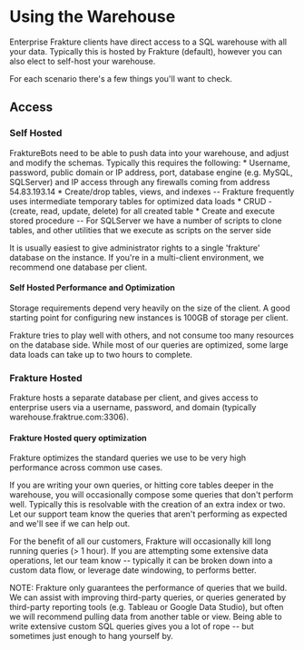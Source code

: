# Using the Warehouse
Enterprise Frakture clients have direct access to a SQL warehouse with all your data.  Typically this is hosted by Frakture (default), however you can also elect to self-host your warehouse.

For each scenario there's a few things you'll want to check.

## Access

### Self Hosted
FraktureBots need to be able to push data into your warehouse, and adjust and modify the schemas.  Typically this requires the following:
	* Username, password, public domain or IP address, port, database engine (e.g. MySQL, SQLServer) and IP access through any firewalls coming from address 54.83.193.14
	* Create/drop tables, views, and indexes -- Frakture frequently uses intermediate temporary tables for optimized data loads
	* CRUD - (create, read, update, delete) for all created table
	* Create and execute stored procedure -- For SQLServer we have a number of scripts to clone tables, and other utilities that we execute as scripts on the server side

It is usually easiest to give administrator rights to a single 'frakture' database on the instance.  If you're in a multi-client environment, we recommend one database per client.

#### Self Hosted Performance and Optimization
Storage requirements depend very heavily on the size of the client.  A good starting point for configuring new instances is 100GB of storage per client.

Frakture tries to play well with others, and not consume too many resources on the database side.  While most of our queries are optimized, some large data loads can take up to two hours to complete.


### Frakture Hosted
Frakture hosts a separate database per client, and gives access to enterprise users via a username, password, and domain (typically warehouse.fraktrue.com:3306).

#### Frakture Hosted query optimization
Frakture optimizes the standard queries we use to be very high performance across common use cases.

If you are writing your own queries, or hitting core tables deeper in the warehouse, you will occasionally compose some queries that don't perform well.  Typically this is resolvable with the creation of an extra index or two.  Let our support team know the queries that aren't performing as expected and we'll see if we can help out.

For the benefit of all our customers, Frakture will occasionally kill long running queries (> 1 hour).  If you are attempting some extensive data operations, let our team know -- typically it can be broken down into a custom data flow, or leverage date windowing, to performs better.

NOTE: Frakture only guarantees the performance of queries that we build.  We can assist with improving third-party queries, or queries generated by third-party reporting tools (e.g. Tableau or Google Data Studio), but often we will recommend pulling data from another table or view.  Being able to write extensive custom SQL queries gives you a lot of rope -- but sometimes just enough to hang yourself by.
